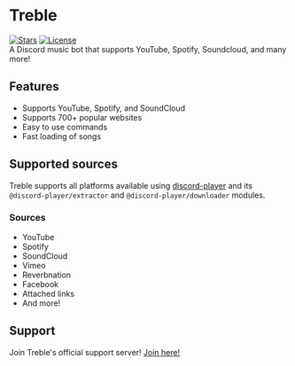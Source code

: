 # Treble

[![Stars](https://img.shields.io/github/stars/sensoorr/treble.svg)](https://github.com/sensoorr/treble)
[![License](https://img.shields.io/github/license/sensoorr/treble.svg)](https://github.com/sensoorr/treble/blob/master/LICENSE)<br>
A Discord music bot that supports YouTube, Spotify, Soundcloud, and many more!

## Features
  * Supports YouTube, Spotify, and SoundCloud
  * Supports 700+ popular websites
  * Easy to use commands
  * Fast loading of songs

## Supported sources
Treble supports all platforms available using [discord-player](https://github.com/Androz2091/discord-player) and its `@discord-player/extractor` and `@discord-player/downloader` modules.
### Sources
  * YouTube
  * Spotify
  * SoundCloud
  * Vimeo
  * Reverbnation
  * Facebook
  * Attached links
  * And more!

## Support
Join Treble's official support server! [Join here!](https://discord.gg/Y4aehUckxa)